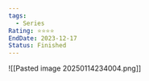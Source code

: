 ```yaml
---
tags:
  - Series
Rating: ⭐️⭐️⭐️⭐️
EndDate: 2023-12-17
Status: Finished
---
```

![[Pasted image 20250114234004.png]]